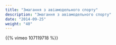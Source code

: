 ```yaml
---
title: "Змагання з авіамодельного спорту"
description: "Змагання з авіамодельного спорту"
date: "2014-09-25"
weight: "40"
---
```


{{% vimeo 107119718 %}}
